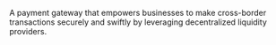 A payment gateway that empowers businesses to make cross-border transactions securely and swiftly by leveraging decentralized liquidity providers.
